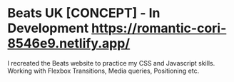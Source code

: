 # Beats UK  [CONCEPT] - In Development https://romantic-cori-8546e9.netlify.app/

I recreated the Beats website to practice my CSS and Javascript skills. Working with Flexbox Transitions, Media queries, Positioning etc.

